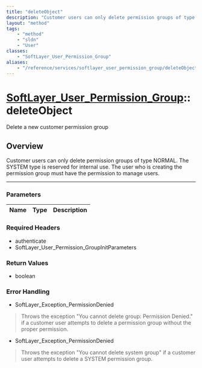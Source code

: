 ```yaml
---
title: "deleteObject"
description: "Customer users can only delete permission groups of type NORMAL.  The SYSTEM type is reserved for internal use. The user... "
layout: "method"
tags:
    - "method"
    - "sldn"
    - "User"
classes:
    - "SoftLayer_User_Permission_Group"
aliases:
    - "/reference/services/softlayer_user_permission_group/deleteObject"
---
```

# [SoftLayer_User_Permission_Group](/reference/services/SoftLayer_User_Permission_Group)::deleteObject

Delete a new customer permission group


## Overview 
Customer users can only delete permission groups of type NORMAL.  The SYSTEM type is reserved for internal use. The user who is creating the permission group must have the permission to manage users. 

-----

### Parameters 
|Name | Type | Description |
| --- | --- | --- |


### Required Headers
* authenticate
* SoftLayer_User_Permission_GroupInitParameters


### Return Values
* boolean



### Error Handling

* SoftLayer_Exception_PermissionDenied 

> Throws the exception "You cannot delete group: Permission Denied." if a customer user attempts to delete a permission group without the proper permission. 

* SoftLayer_Exception_PermissionDenied 

> Throws the exception "You cannot delete system group" if a customer user attempts to delete a SYSTEM permission group. 



